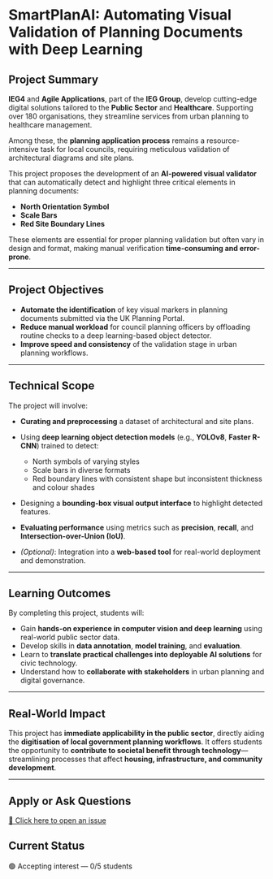 # SmartPlanAI: Automating Visual Validation of Planning Documents with Deep Learning

## Project Summary

**IEG4** and **Agile Applications**, part of the **IEG Group**, develop cutting-edge digital solutions tailored to the **Public Sector** and **Healthcare**. Supporting over 180 organisations, they streamline services from urban planning to healthcare management.

Among these, the **planning application process** remains a resource-intensive task for local councils, requiring meticulous validation of architectural diagrams and site plans.

This project proposes the development of an **AI-powered visual validator** that can automatically detect and highlight three critical elements in planning documents:

* **North Orientation Symbol**
* **Scale Bars**
* **Red Site Boundary Lines**

These elements are essential for proper planning validation but often vary in design and format, making manual verification **time-consuming and error-prone**.

---

## Project Objectives

* **Automate the identification** of key visual markers in planning documents submitted via the UK Planning Portal.
* **Reduce manual workload** for council planning officers by offloading routine checks to a deep learning-based object detector.
* **Improve speed and consistency** of the validation stage in urban planning workflows.

---

## Technical Scope

The project will involve:

* **Curating and preprocessing** a dataset of architectural and site plans.
* Using **deep learning object detection models** (e.g., **YOLOv8**, **Faster R-CNN**) trained to detect:

  * North symbols of varying styles
  * Scale bars in diverse formats
  * Red boundary lines with consistent shape but inconsistent thickness and colour shades
* Designing a **bounding-box visual output interface** to highlight detected features.
* **Evaluating performance** using metrics such as **precision**, **recall**, and **Intersection-over-Union (IoU)**.
* *(Optional)*: Integration into a **web-based tool** for real-world deployment and demonstration.

---

## Learning Outcomes

By completing this project, students will:

* Gain **hands-on experience in computer vision and deep learning** using real-world public sector data.
* Develop skills in **data annotation**, **model training**, and **evaluation**.
* Learn to **translate practical challenges into deployable AI solutions** for civic technology.
* Understand how to **collaborate with stakeholders** in urban planning and digital governance.

---

## Real-World Impact

This project has **immediate applicability in the public sector**, directly aiding the **digitisation of local government planning workflows**. It offers students the opportunity to **contribute to societal benefit through technology**—streamlining processes that affect **housing, infrastructure, and community development**.

---

## Apply or Ask Questions
[📨 Click here to open an issue](https://github.com/fabriziocosta/projects-supervision/2025-26/issues/new?template=application.yml&title=Application:%20[Your%20Name]%20for%20smartplan-ai)

## Current Status
🟢 Accepting interest — 0/5 students
